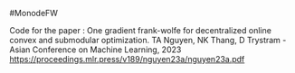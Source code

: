#MonodeFW

Code for the paper : 
One gradient frank-wolfe for decentralized online convex and submodular optimization. TA Nguyen, NK Thang, D Trystram - Asian Conference on Machine Learning, 2023
https://proceedings.mlr.press/v189/nguyen23a/nguyen23a.pdf
